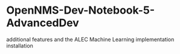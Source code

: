 # OpenNMS-Dev-Notebook-5-AdvancedDev
additional features and the ALEC Machine Learning implementation installation
